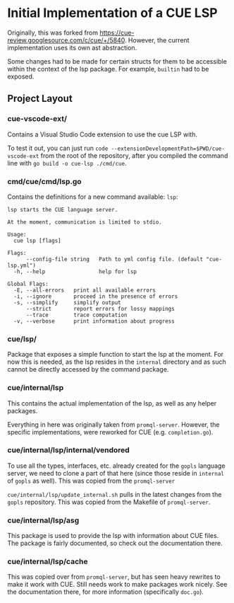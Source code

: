 <!--
 Copyright 2018 The CUE Authors

 Licensed under the Apache License, Version 2.0 (the "License");
 you may not use this file except in compliance with the License.
 You may obtain a copy of the License at

     http://www.apache.org/licenses/LICENSE-2.0

 Unless required by applicable law or agreed to in writing, software
 distributed under the License is distributed on an "AS IS" BASIS,
 WITHOUT WARRANTIES OR CONDITIONS OF ANY KIND, either express or implied.
 See the License for the specific language governing permissions and
 limitations under the License.
-->
# Initial Implementation of a CUE LSP

Originally, this was forked from https://cue-review.googlesource.com/c/cue/+/5840.
However, the current implementation uses its own ast abstraction.

Some changes had to be made for certain structs for them to be accessible within the context of the lsp package.
For example, `builtin` had to be exposed.

## Project Layout

### cue-vscode-ext/

Contains a Visual Studio Code extension to use the cue LSP with.

To test it out, you can just run `code --extensionDevelopmentPath=$PWD/cue-vscode-ext` from the root of the repository, after you compiled the command line with `go build -o cue-lsp ./cmd/cue`.

### cmd/cue/cmd/lsp.go

Contains the definitions for a new command available: `lsp`:

```
lsp starts the CUE language server.

At the moment, communication is limited to stdio.

Usage:
  cue lsp [flags]

Flags:
      --config-file string   Path to yml config file. (default "cue-lsp.yml")
  -h, --help                 help for lsp

Global Flags:
  -E, --all-errors   print all available errors
  -i, --ignore       proceed in the presence of errors
  -s, --simplify     simplify output
      --strict       report errors for lossy mappings
      --trace        trace computation
  -v, --verbose      print information about progress
```

### cue/lsp/

Package that exposes a simple function to start the lsp at the moment.
For now this is needed, as the lsp resides in the `internal` directory and as such cannot be directly accessed by the command package.

### cue/internal/lsp

This contains the actual implementation of the lsp, as well as any helper packages.

Everything in here was originally taken from `promql-server`.
However, the specific implementations, were reworked for CUE (e.g. `completion.go`).

### cue/internal/lsp/internal/vendored

To use all the types, interfaces, etc. already created for the `gopls` language server, we need to clone a part of that here (since those reside in `internal` of `gopls` as well).
This was copied from the `promql-server`

`cue/internal/lsp/update_internal.sh` pulls in the latest changes from the `gopls` repository.
This was copied from the Makefile of `promql-server`.

### cue/internal/lsp/asg

This package is used to provide the lsp with information about CUE files.
The package is fairly documented, so check out the documentation there.

### cue/internal/lsp/cache

This was copied over from `promql-server`, but has seen heavy rewrites to make it work with CUE.
Still needs work to make packages work nicely.
See the documentation there, for more information (specifically `doc.go`).